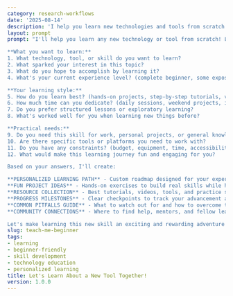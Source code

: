 ```yaml
---
category: research-workflows
date: '2025-08-14'
description: 'I help you learn new technologies and tools from scratch. Perfect for beginners who want fun, engaging, and practical learning paths with hands-on projects and clear explanations.'
layout: prompt
prompt: "I'll help you learn any new technology or tool from scratch! Let me understand your learning goals:

**What you want to learn:**
1. What technology, tool, or skill do you want to learn?
2. What sparked your interest in this topic?
3. What do you hope to accomplish by learning it?
4. What's your current experience level? (complete beginner, some exposure, familiar with similar tools)

**Your learning style:**
5. How do you learn best? (hands-on projects, step-by-step tutorials, videos, reading, interactive exercises)
6. How much time can you dedicate? (daily sessions, weekend projects, intensive week)
7. Do you prefer structured lessons or exploratory learning?
8. What's worked well for you when learning new things before?

**Practical needs:**
9. Do you need this skill for work, personal projects, or general knowledge?
10. Are there specific tools or platforms you need to work with?
11. Do you have any constraints? (budget, equipment, time, accessibility needs)
12. What would make this learning journey fun and engaging for you?

Based on your answers, I'll create:

**PERSONALIZED LEARNING PATH** - Custom roadmap designed for your experience level and goals
**FUN PROJECT IDEAS** - Hands-on exercises to build real skills while having fun
**RESOURCE COLLECTION** - Best tutorials, videos, tools, and practice sites for your learning style
**PROGRESS MILESTONES** - Clear checkpoints to track your advancement and celebrate wins
**COMMON PITFALLS GUIDE** - What to watch out for and how to overcome typical challenges
**COMMUNITY CONNECTIONS** - Where to find help, mentors, and fellow learners

Let's make learning this new skill an exciting and rewarding adventure!"
slug: teach-me-beginner
tags:
- learning
- beginner-friendly
- skill development
- technology education
- personalized learning
title: Let's Learn About a New Tool Together!
version: 1.0.0
---
```

